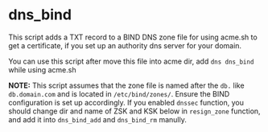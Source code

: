 # dns_bind

This script adds a TXT record to a BIND DNS zone file for using acme.sh to get a certificate, if you set up an authority dns server for your domain.

You can use this script after move this file into acme dir, add `dns dns_bind` while using acme.sh 
 
**NOTE:** This script assumes that the zone file is named after the `db.` like `db.domain.com` and is located in `/etc/bind/zones/`. Ensure the BIND configuration is set up accordingly.
 If you enabled `dnssec` function, you should change dir and name of ZSK and KSK below in `resign_zone` function, and add it into `dns_bind_add` and `dns_bind_rm` manully.
